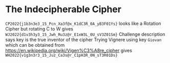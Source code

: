 # The Indecipherable Cipher

`CP2022{j1b3n3e3_15_Pcn_Xa3f@x_K1dC3R_0A_yB3F01Ys}` looks like a Rotation Cipher but rotating C to W gives `WJ2022{d1v3h3y3_15_Jwh_Ru3z@r_E1xW3L_0U_sV3Z01Sm}`
Challenge description says key is the true inventor of the cipher
Trying Vignere using key `Giovan` which can be obtained from https://en.wikipedia.org/wiki/Vigen%C3%A8re_cipher gives `WH2022{v1g3n3r3_15_Juz_Ca3s@r_C1pH3R_0N_sT3R01Ds}`